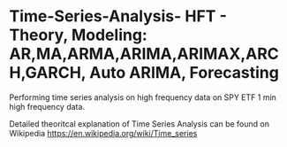 # Time-Series-Analysis- HFT - Theory, Modeling: AR,MA,ARMA,ARIMA,ARIMAX,ARCH,GARCH, Auto ARIMA, Forecasting
Performing time series analysis on high frequency data on SPY ETF 1 min high frequency data.

Detailed theoritcal explanation of Time Series Analysis can be found on Wikipedia
https://en.wikipedia.org/wiki/Time_series
